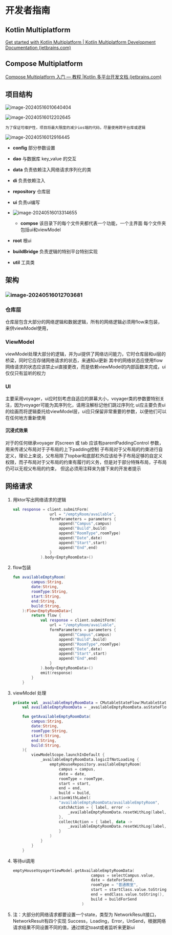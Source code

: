 # 开发者指南



## Kotlin Multiplatform

[Get started with Kotlin Multiplatform | Kotlin Multiplatform Development Documentation (jetbrains.com)](https://www.jetbrains.com/help/kotlin-multiplatform-dev/get-started.html)

## Compose Multiplatform

[Compose Multiplatform 入门 — 教程 |Kotlin 多平台开发文档 (jetbrains.com)](https://www.jetbrains.com/help/kotlin-multiplatform-dev/compose-multiplatform-getting-started.html)

## 项目结构

![image-20240516010640404](README\image-20240516010640404.png)



![image-20240516012202645](README\image-20240516012202645.png)

```
为了保证可维护性，项目将最大限度的减少ios端的代码，尽量使用跨平台库或逻辑
```

![image-20240516012916445](README\image-20240516012916445.png)

- **config** 部分参数设置
- **dao** 与数据库 key_value 的交互
- **data** 负责依赖注入网络请求序列化的类
- **di** 负责依赖注入
- **repository** 仓库层
- **ui** 负责ui编写
- ![image-20240516013314655](README\image-20240516013314655.png)
  - **compse** 该目录下的每个文件夹都代表一个功能，一个主界面 每个文件夹包括ui和viewModel
  
- **root** 根ui
- **buildBridge** 负责逻辑的特别平台特别实现
- **util** 工具类

## 架构

### ![image-20240516012703681](README\image-20240516012703681.png)

### 仓库层

仓库层包含大部分的网络逻辑和数据逻辑，所有的网络逻辑必须用flow来包装，来供viewModel使用，

### ViewModel

viewModel处理大部分的逻辑，并为ui提供了网络访问能力，它时仓库层和ui层的桥梁，同时它应存储网络请求的状态，来通知ui更新
其中的网络状态应使用flow 网络请求的状态应该禁止ui直接更改，而是依赖viewModel的内部函数来完成，ui仅仅只有监听的权力

### UI
主要采用voyager，ui应时刻考虑自适应的屏幕大小，voyager类的参数要特别关注，因为voyager可能为其序列化，请用注解标记他们跳过序列化
ui应主要负责ui的绘画而将逻辑委托给viewModel层，ui应只保留非常重要的参数，以便他们可以在任何地方重新使用

#### 沉浸式效果
对于的任何继承voyager 的screen 或 tab 应该有parentPaddingControl 参数，用来传递父布局对于子布局的上下padding控制
子布局对于父布局的约束进行自定义，理论上来说，父布局除了topbar和底部栏外应该给予子布局足够的自定义权限，而子布局对于父布局的约束有履行的义务，但是对于部分特殊布局，子布局仍可以无视父布局的约束，
但这必须用注释来为接下来的开发者提示

## 网络请求

1. 用ktor写出网络请求的逻辑

   ```kotlin
   val response = client.submitForm(
                   url = "/emptyRoom/available",
                   formParameters = parameters {
                       append("Campus",campus)
                       append("Build",build)
                       append("RoomType",roomType)
                       append("Date",date)
                       append("Start",start)
                       append("End",end)
                   }
               ).body<EmptyRoomData>()
   ```

2. flow包装

   ```kotlin
   fun availableEmptyRoom(
           campus:String,
           date:String,
           roomType:String,
           start:String,
           end:String,
           build:String,
       ):Flow<EmptyRoomData>{
           return flow {
               val response = client.submitForm(
                   url = "/emptyRoom/available",
                   formParameters = parameters {
                       append("Campus",campus)
                       append("Build",build)
                       append("RoomType",roomType)
                       append("Date",date)
                       append("Start",start)
                       append("End",end)
                   }
               ).body<EmptyRoomData>()
               emit(response)
           }
       }
   ```

3. viewModel 处理

   ```kotlin
   private val _availableEmptyRoomData = CMutableStateFlow(MutableStateFlow<NetworkResult<Map<String, List<EmptyRoom>?>?>>(NetworkResult.UnSend()))
       val availableEmptyRoomData = _availableEmptyRoomData.asStateFlow()
   
       fun getAvailableEmptyRoomData(
           campus:String,
           date:String,
           roomType:String,
           start:String,
           end:String,
           build:String,
       ){
           viewModelScope.launchInDefault {
               _availableEmptyRoomData.logicIfNotLoading {
                   emptyHouseRepository.availableEmptyRoom(
                       campus = campus,
                       date = date,
                       roomType = roomType,
                       start = start,
                       end = end,
                       build = build,
                   ).actionWithLabel(
                       "availableEmptyRoomData/availableEmptyRoom",
                       catchAction = { label, error ->
                           _availableEmptyRoomData.resetWithLog(label, networkErrorWithLog(error,"获取空教室失败"))
                       },
                       collectAction = { label, data ->
                           _availableEmptyRoomData.resetWithLog(label,data.toNetworkResult())
                       }
                   )
               }
           }
       }
   ```

4. 等待ui调用

   ```kotlin
   emptyHouseVoyagerViewModel.getAvailableEmptyRoomData(
                                     campus = selectCampus.value,
                                     date = dateForSend,
                                     roomType = "普通教室",
                                     start = startClass.value.toString(),
                                     end = endClass.value.toString(),
                                     build = buildForSend
                                 )
   ```

5. 注：大部分的网络请求都要设置一个state，类型为 NetworkResult接口，NetworkResult有四个实现 Success，Loading，Error，UnSend，根据网络请求结果不同设置不同的值，通过绑定toast或者监听来更新ui

